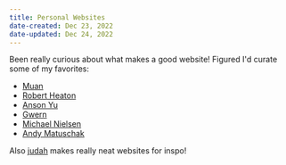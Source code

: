 ```yaml
---
title: Personal Websites
date-created: Dec 23, 2022
date-updated: Dec 24, 2022
---
```


Been really curious about what makes a good website! Figured I'd curate some of my favorites:

- [Muan](https://muan.co/)
- [Robert Heaton](https://robertheaton.com/)
- [Anson Yu](https://ansonyu.me/)
- [Gwern](https://gwern.net/)
- [Michael Nielsen](https://michaelnotebook.com/)
- [Andy Matuschak](https://andymatuschak.org/)

Also [judah](https://webcraft.joodaloop.com/) makes really neat websites for inspo!